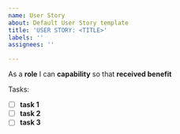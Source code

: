 ```yaml
---
name: User Story
about: Default User Story template
title: 'USER STORY: <TITLE>'
labels: ''
assignees: ''

---
```


As a **role** I can **capability** so that **received benefit**

Tasks:
 - [ ] **task 1**
 - [ ] **task 2**
 - [ ] **task 3**
